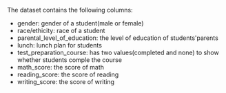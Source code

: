 The dataset contains the following columns:
- gender: gender of a student(male or female)
- race/ethicity: race of a student
- parental_level_of_education: the level of education of students'parents
- lunch: lunch plan for students
- test_preparation_course: has two values(completed and none) to show whether students comple the course
- math_score: the score of math
- reading_score: the score of reading
- writing_score: the score of writing
